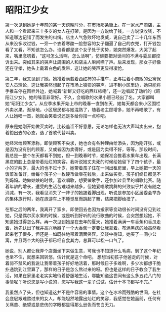 # 昭阳江少女

第一次见到她是十年前的某一天傍晚时分，在市场那条街上。在一家水产商店，主人和一个看起来三十多岁的女人在打架，是因为一方说给了钱，一方说没收钱，不知道哪边记错了而发生的纠纷。店主人气急败坏地发威，说自己卖了二十几年东西从来没多收过钱，一旁一个衣着寒酸一脸愁容的女子翻遍了自己的衣兜，打开钱包看了又看，不知该怎么办。谁看都是这个女子处于劣势，她突然爆发，大哭了起来，嘴里念叨着，“这可怎么活啊，怎么活啊”，仿佛要把对世间的不满与委屈都控诉出来。突如其来的哭声让周围的人和店主人瞬间噤了声。后来发现，那女子好像还在守孝，她头上戴着白色的发带，这让她的哭声更显得凄怆。 

第二年，我又见到了她。她推着满载着西红柿的手推车，正与拦着小商贩的公寓保安人员理论，这让我突然想起了在市场上狼狈的哭声。进不到小区里边，她只能将手推车停在围栏外边，她喊着“新鲜又好吃的西红柿嘞”，还一边唱起了动听的《昭阳江少女》，她的嗓音非常好。不久，会唱歌的水果小贩已经出了名，大家都叫她“昭阳江少女”。从应季水果开始上市的晚春一直到冬天，她每天都会来小区围栏外卖水果。渐渐地，小区居民都与她混熟了，随着老主顾增多，她不再唱歌了，有人让她唱一首，她就会笑着说还是多给你搭一点称吧。 

原来是她刚开始做买卖时，比较羞涩不好意思，无论怎样也无法大声叫卖出来，抱着豁出去的心态，选了首歌代替叫卖。 

她经常给顾客添称，即使顾客不央求，她也会有各种理由给添头，因为刚开张，或是因为没有别的顾客，又或者因为卖得好，或是因为卖得不好，等等。那段时间，我总是一整个冬天都看不到她，但一到晚春时节，她保准会推着水果车出现，长满黑痣的脸上总是带着灿烂的笑容。我听说她丈夫死的时候给她留下了四个孩子，最小的才两岁，最大的也不过十岁，她带着孩子住在一间出租房里，早上她把一天的饭菜准备好，给每个孩子分一枚硬币做零花钱后，出来做买卖，孩子们终日都见不到妈妈。她做姑娘的时候，喜欢唱歌，想要做歌手，还参加过县里的唱歌比赛。随着年龄的增长，遭受的生活苦难越来越多，但她爱唱歌跳舞的兴致似乎并没有随之消减，有一次，我看见消失了一阵子的她跛着脚出现，听说是参加小区居委会举办的集体旅行时，她在旅游车上不睡觉反而跳起了舞，结果把脚给扭了。 

在那之后的两年，我离开了家乡，即使回去也因为搬家等变动很长时间没有见到过她，只是偶尔买水果的时候，或是听到好听的流行歌曲的时候，会突然想起她，不知道她过得怎么样。再一次见到她是在去年的夏天，她推着满满一车香蕉和香瓜走着，她先认出了我并高兴地掰了一个大香蕉一定要让我拿着。布满黑痣的脸虽然看起来老了很多，但还是一如既往地带着满面笑容。交谈中得知，她买了一间小公寓，并且两个大的孩子都已经自食其力，总算可以松一口气了。 

她说，别人都让我弄个店面坐下来做生意，可我也不知道什么毛病，到了这个年纪也坐不住，就想来回转悠，估计就是这个命吧。 想想当初孩子他爸走的时候，对着弱不禁风的我说让我带着孩子好好地活着，那时候日子多难啊，多少次都想干脆扑通跳到江里算了，那样的日子是怎么熬过来的呀。但也是这样的日子教会了我生活，如果在家里老老实实地待着舒服地生活，哪能知道这世间有这么多五花八门的事情呢？听说您是写小说的，您写写我这一辈子试试，估计十本书都写不完。” 

我虽然点了头，但也知道这并不是件容易的事情。这个在冰冷而残酷的世间，在社会底层艰难熬过来的女人，却能坦然地露出灿烂的笑容，我感觉在她面前，任何有关痛苦、绝望或是悲伤的字眼都显得那么逊色而苍白无力。